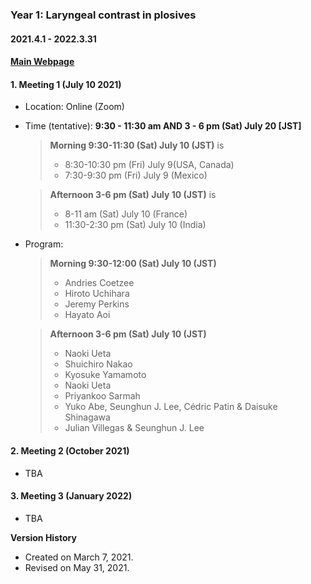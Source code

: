 ### **Year 1: Laryngeal contrast in plosives**
#### **2021.4.1 - 2022.3.31** 
#### **[Main Webpage](https://iculinglab.github.io/phontyp/)**

#### 1. **Meeting 1 (July 10 2021)**

* Location: Online (Zoom)

* Time (tentative): **9:30 - 11:30 am AND 3 - 6 pm (Sat) July 20 [JST]**

  >  **Morning 9:30-11:30 (Sat) July 10 (JST)** is   
  > - 8:30-10:30 pm (Fri) July 9(USA, Canada)  
  > - 7:30-9:30 pm (Fri) July 9 (Mexico)

  > **Afternoon 3-6 pm (Sat) July 10 (JST)** is   
  > - 8-11 am (Sat) July 10  (France)  
  > - 11:30-2:30 pm (Sat) July 10 (India) 

* Program:
    >  **Morning 9:30-12:00 (Sat) July 10 (JST)** 
    > - Andries Coetzee
    > - Hiroto Uchihara   
    > - Jeremy Perkins   
    > - Hayato Aoi   

    >  **Afternoon 3-6 pm (Sat) July 10 (JST)** 
    >  - Naoki Ueta   
    >  - Shuichiro Nakao  
    >  - Kyosuke Yamamoto   
    >  - Naoki Ueta   
    >  - Priyankoo Sarmah  
    >  - Yuko Abe, Seunghun J. Lee, Cédric Patin & Daisuke Shinagawa   
    >  - Julian Villegas & Seunghun J. Lee

#### 2. **Meeting 2 (October 2021)**

* TBA

#### 3. **Meeting 3 (January 2022)**

* TBA


**Version History**

* Created on March 7, 2021.
* Revised on May 31, 2021.

